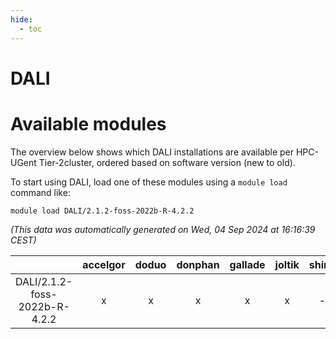 ```yaml
---
hide:
  - toc
---
```


DALI
====

# Available modules


The overview below shows which DALI installations are available per HPC-UGent Tier-2cluster, ordered based on software version (new to old).

To start using DALI, load one of these modules using a `module load` command like:

```shell
module load DALI/2.1.2-foss-2022b-R-4.2.2
```

*(This data was automatically generated on Wed, 04 Sep 2024 at 16:16:39 CEST)*  

| |accelgor|doduo|donphan|gallade|joltik|shinx|skitty|
| :---: | :---: | :---: | :---: | :---: | :---: | :---: | :---: |
|DALI/2.1.2-foss-2022b-R-4.2.2|x|x|x|x|x|-|x|

